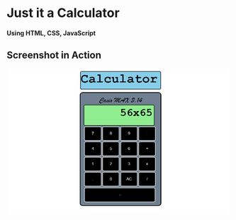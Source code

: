 # Just it a Calculator

#### Using HTML, CSS, JavaScript

## Screenshot in Action
![image](./Calculator/image.png)
